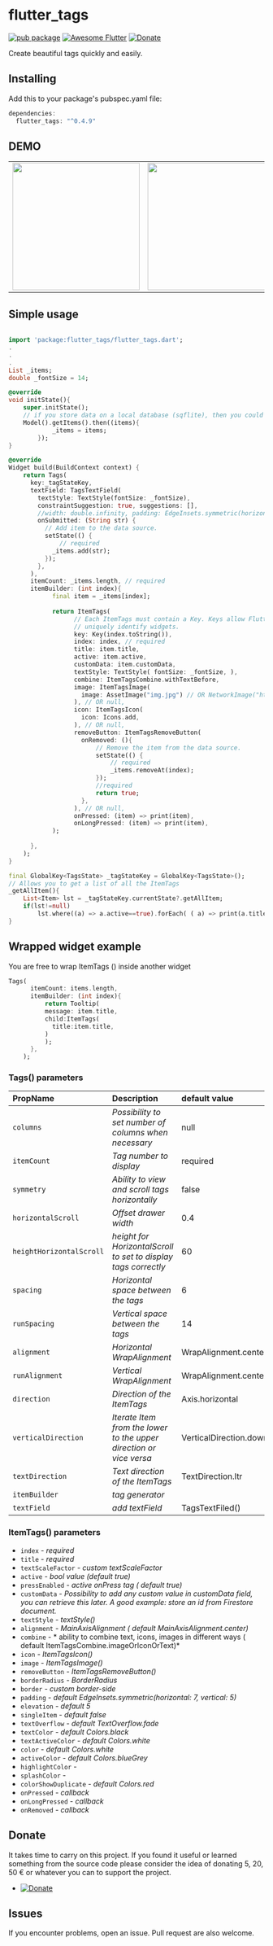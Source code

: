 # flutter_tags
[![pub package](https://img.shields.io/badge/pub-0.4.9-orange.svg)](https://pub.dartlang.org/packages/flutter_tags)
[![Awesome Flutter](https://img.shields.io/badge/Awesome-Flutter-blue.svg?longCache=true&style=flat-square)](https://github.com/Solido/awesome-flutter#ui)
[![Donate](https://img.shields.io/badge/Donate-PayPal-green.svg)](https://www.paypal.me/dnag88)

Create beautiful tags quickly and easily.

## Installing
Add this to your package's pubspec.yaml file:
```dart
dependencies:
  flutter_tags: "^0.4.9"
```


## DEMO

<div align="center">
<table>
<tr>
<td style="text-align:center">
 <img width = "250px" src="https://github.com/Dn-a/flutter_tags/raw/master/repo-file/img/example0.4.0_1.gif" />
 </td>
 <td style="text-align:center">
  <img width = "250px" src="https://github.com/Dn-a/flutter_tags/raw/master/repo-file/img/example0.4.0_2.gif" />
  </td>
</tr>
</table>
</div>


## Simple usage
```dart

import 'package:flutter_tags/flutter_tags.dart';
.
.
.
List _items;
double _fontSize = 14;

@override
void initState(){
    super.initState();
    // if you store data on a local database (sqflite), then you could do something like this
    Model().getItems().then((items){
            _items = items;
        });
}

@override
Widget build(BuildContext context) {
    return Tags(
      key:_tagStateKey,
      textField: TagsTextField(
        textStyle: TextStyle(fontSize: _fontSize),
        constraintSuggestion: true, suggestions: [],
        //width: double.infinity, padding: EdgeInsets.symmetric(horizontal: 10),
        onSubmitted: (String str) {
          // Add item to the data source.
          setState(() {
              // required
            _items.add(str);
          });
        },
      ),
      itemCount: _items.length, // required
      itemBuilder: (int index){          
            final item = _items[index];
    
            return ItemTags(
                  // Each ItemTags must contain a Key. Keys allow Flutter to
                  // uniquely identify widgets.
                  key: Key(index.toString()),
                  index: index, // required
                  title: item.title,
                  active: item.active,
                  customData: item.customData,
                  textStyle: TextStyle( fontSize: _fontSize, ),
                  combine: ItemTagsCombine.withTextBefore,
                  image: ItemTagsImage(
                    image: AssetImage("img.jpg") // OR NetworkImage("https://...image.png")
                  ), // OR null,
                  icon: ItemTagsIcon(
                    icon: Icons.add,
                  ), // OR null,
                  removeButton: ItemTagsRemoveButton(
                    onRemoved: (){
                        // Remove the item from the data source.
                        setState(() {
                            // required
                            _items.removeAt(index);
                        });
                        //required
                        return true;
                    },
                  ), // OR null,
                  onPressed: (item) => print(item),
                  onLongPressed: (item) => print(item),
            );
    
      },
    );    
}

final GlobalKey<TagsState> _tagStateKey = GlobalKey<TagsState>();
// Allows you to get a list of all the ItemTags
_getAllItem(){
    List<Item> lst = _tagStateKey.currentState?.getAllItem;
    if(lst!=null)
        lst.where((a) => a.active==true).forEach( ( a) => print(a.title));        
}
```
## Wrapped widget example
You are free to wrap ItemTags () inside another widget
```dart
Tags(  
      itemCount: items.length, 
      itemBuilder: (int index){ 
          return Tooltip(
          message: item.title,
          child:ItemTags(
            title:item.title,
          )
          );
      },
    );    
```
### Tags() parameters
|PropName|Description|default value|
|:-------|:----------|:------------|
|`columns`|*Possibility to set number of columns when necessary*|null|
|`itemCount`|*Tag number to display*|required|
|`symmetry`|*Ability to view and scroll tags horizontally*|false|
|`horizontalScroll`|*Offset drawer width*|0.4|
|`heightHorizontalScroll`|*height for HorizontalScroll to set to display tags correctly*|60|
|`spacing`|*Horizontal space between the tags*|6|
|`runSpacing`|*Vertical space between the tags*|14|
|`alignment`|*Horizontal WrapAlignment*|WrapAlignment.center|
|`runAlignment`|*Vertical WrapAlignment*|WrapAlignment.center|
|`direction`|*Direction of the ItemTags*|Axis.horizontal|
|`verticalDirection`|*Iterate Item from the lower to the upper direction or vice versa*|VerticalDirection.down|
|`textDirection`|*Text direction of  the ItemTags*|TextDirection.ltr|
|`itemBuilder`|*tag generator*||
|`textField`|*add textField*|TagsTextFiled()|

### ItemTags() parameters
* `index` - *required*
* `title` - *required*
* `textScaleFactor` - *custom textScaleFactor*
* `active` - *bool value (default true)*
* `pressEnabled` - *active onPress tag ( default true)*
* `customData` - *Possibility to add any custom value in customData field, you can retrieve this later. A good example: store an id from Firestore document.*
* `textStyle` - *textStyle()*
* `alignment` - *MainAxisAlignment ( default MainAxisAlignment.center)*
* `combine` - * ability to combine text, icons, images in different ways ( default  ItemTagsCombine.imageOrIconOrText)*
* `icon` - *ItemTagsIcon()*
* `image` - *ItemTagsImage()*
* `removeButton` - *ItemTagsRemoveButton()*
* `borderRadius` - *BorderRadius*
* `border` - *custom border-side*
* `padding` - *default EdgeInsets.symmetric(horizontal: 7, vertical: 5)*
* `elevation` - *default 5*
* `singleItem` - *default false*
* `textOverflow` - *default TextOverflow.fade*
* `textColor` - *default Colors.black*
* `textActiveColor` - *default  Colors.white*
* `color` - *default Colors.white*
* `activeColor` - *default Colors.blueGrey*
* `highlightColor` - 
* `splashColor` - 
* `colorShowDuplicate` - *default  Colors.red*
* `onPressed` - *callback*
* `onLongPressed` - *callback*
* `onRemoved` - *callback*


## Donate
It takes time to carry on this project. If you found it useful or learned something from the source code please consider the idea of donating 5, 20, 50 € or whatever you can to support the project.
- [![Donate](https://img.shields.io/badge/Donate-PayPal-green.svg)](https://www.paypal.me/dnag88)

## Issues
If you encounter problems, open an issue. Pull request are also welcome.
